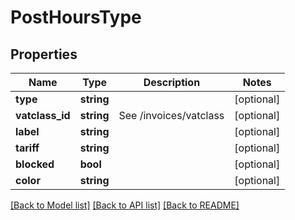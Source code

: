 # PostHoursType

## Properties

 Name            | Type       | Description            | Notes      
-----------------|------------|------------------------|------------
 **type**        | **string** |                        | [optional] 
 **vatclass_id** | **string** | See /invoices/vatclass | [optional] 
 **label**       | **string** |                        | [optional] 
 **tariff**      | **string** |                        | [optional] 
 **blocked**     | **bool**   |                        | [optional] 
 **color**       | **string** |                        | [optional] 

[[Back to Model list]](../README.md#documentation-for-models) [[Back to API list]](../README.md#documentation-for-api-endpoints) [[Back to README]](../README.md)


